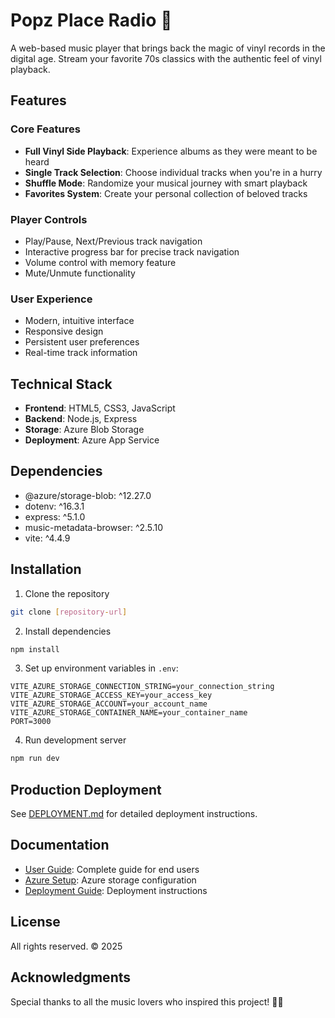 # Popz Place Radio 🎸

A web-based music player that brings back the magic of vinyl records in the digital age. Stream your favorite 70s classics with the authentic feel of vinyl playback.

## Features

### Core Features
- **Full Vinyl Side Playback**: Experience albums as they were meant to be heard
- **Single Track Selection**: Choose individual tracks when you're in a hurry
- **Shuffle Mode**: Randomize your musical journey with smart playback
- **Favorites System**: Create your personal collection of beloved tracks

### Player Controls
- Play/Pause, Next/Previous track navigation
- Interactive progress bar for precise track navigation
- Volume control with memory feature
- Mute/Unmute functionality

### User Experience
- Modern, intuitive interface
- Responsive design
- Persistent user preferences
- Real-time track information

## Technical Stack
- **Frontend**: HTML5, CSS3, JavaScript
- **Backend**: Node.js, Express
- **Storage**: Azure Blob Storage
- **Deployment**: Azure App Service

## Dependencies
- @azure/storage-blob: ^12.27.0
- dotenv: ^16.3.1
- express: ^5.1.0
- music-metadata-browser: ^2.5.10
- vite: ^4.4.9

## Installation

1. Clone the repository
```bash
git clone [repository-url]
```

2. Install dependencies
```bash
npm install
```

3. Set up environment variables in `.env`:
```
VITE_AZURE_STORAGE_CONNECTION_STRING=your_connection_string
VITE_AZURE_STORAGE_ACCESS_KEY=your_access_key
VITE_AZURE_STORAGE_ACCOUNT=your_account_name
VITE_AZURE_STORAGE_CONTAINER_NAME=your_container_name
PORT=3000
```

4. Run development server
```bash
npm run dev
```

## Production Deployment
See [DEPLOYMENT.md](./DEPLOYMENT.md) for detailed deployment instructions.

## Documentation
- [User Guide](./USER_GUIDE.md): Complete guide for end users
- [Azure Setup](./AZURE_SETUP.md): Azure storage configuration
- [Deployment Guide](./DEPLOYMENT.md): Deployment instructions

## License
All rights reserved. © 2025

## Acknowledgments
Special thanks to all the music lovers who inspired this project! 🎵✨
